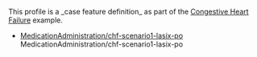 This profile is a \_case feature definition\_ as part of the [Congestive Heart Failure](examples/chf/chf.html) example.

*   [MedicationAdministration/chf-scenario1-lasix-po](MedicationAdministration-chf-scenario1-lasix-po.html) MedicationAdministration/chf-scenario1-lasix-po